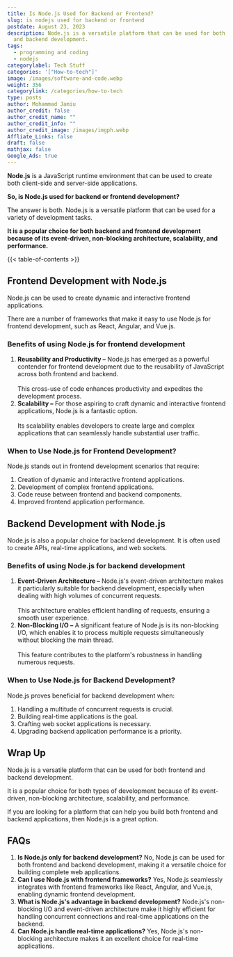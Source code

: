 ```yaml
---
title: Is Node.js Used for Backend or Frontend?
slug: is nodejs used for backend or frontend
postdate: August 23, 2023
description: Node.js is a versatile platform that can be used for both frontend
  and backend development.
tags:
  - programming and coding
  - nodejs
categorylabel: Tech Stuff
categories: '["How-to-tech"]'
image: /images/software-and-code.webp
weight: 356
categorylink: /categories/how-to-tech
type: posts
author: Mohammad Jamiu
author_credit: false
author_credit_name: ""
author_credit_info: ""
author_credit_image: /images/imgph.webp
Affliate_Links: false
draft: false
mathjax: false
Google_Ads: true
---
```

**Node.js** is a JavaScript runtime environment that can be used to create both client-side and server-side applications. 

**So, is Node.js used for backend or frontend development?**

The answer is both. Node.js is a versatile platform that can be used for a variety of development tasks. 

**It is a popular choice for both backend and frontend development because of its event-driven, non-blocking architecture, scalability, and performance.**

{{< table-of-contents >}}

## **Frontend Development with Node.js**

Node.js can be used to create dynamic and interactive frontend applications. 

There are a number of frameworks that make it easy to use Node.js for frontend development, such as React, Angular, and Vue.js.

### **Benefits of using Node.js for frontend development** 

1. **Reusability and Productivity –** Node.js has emerged as a powerful contender for frontend development due to the reusability of JavaScript across both frontend and backend. \
   \
   This cross-use of code enhances productivity and expedites the development process.
2. **Scalability –** For those aspiring to craft dynamic and interactive frontend applications, Node.js is a fantastic option. \
   \
   Its scalability enables developers to create large and complex applications that can seamlessly handle substantial user traffic.

### **When to Use Node.js for Frontend Development?**

Node.js stands out in frontend development scenarios that require:

1. Creation of dynamic and interactive frontend applications.
2. Development of complex frontend applications.
3. Code reuse between frontend and backend components.
4. Improved frontend application performance.

## **Backend Development with Node.js**

Node.js is also a popular choice for backend development. It is often used to create APIs, real-time applications, and web sockets.

### **Benefits of using Node.js for backend development**

1. **Event-Driven Architecture –** Node.js's event-driven architecture makes it particularly suitable for backend development, especially when dealing with high volumes of concurrent requests. \
   \
   This architecture enables efficient handling of requests, ensuring a smooth user experience.
2. **Non-Blocking I/O –** A significant feature of Node.js is its non-blocking I/O, which enables it to process multiple requests simultaneously without blocking the main thread. \
   \
   This feature contributes to the platform's robustness in handling numerous requests.

### **When to Use Node.js for Backend Development?**

Node.js proves beneficial for backend development when:

1. Handling a multitude of concurrent requests is crucial.
2. Building real-time applications is the goal.
3. Crafting web socket applications is necessary.
4. Upgrading backend application performance is a priority.

## **Wrap Up**

Node.js is a versatile platform that can be used for both frontend and backend development. 

It is a popular choice for both types of development because of its event-driven, non-blocking architecture, scalability, and performance.

If you are looking for a platform that can help you build both frontend and backend applications, then Node.js is a great option.

## **FAQs**

1. **Is Node.js only for backend development?** No, Node.js can be used for both frontend and backend development, making it a versatile choice for building complete web applications.
2. **Can I use Node.js with frontend frameworks?** Yes, Node.js seamlessly integrates with frontend frameworks like React, Angular, and Vue.js, enabling dynamic frontend development.
3. **What is Node.js's advantage in backend development?** Node.js's non-blocking I/O and event-driven architecture make it highly efficient for handling concurrent connections and real-time applications on the backend.
4. **Can Node.js handle real-time applications?** Yes, Node.js's non-blocking architecture makes it an excellent choice for real-time applications.